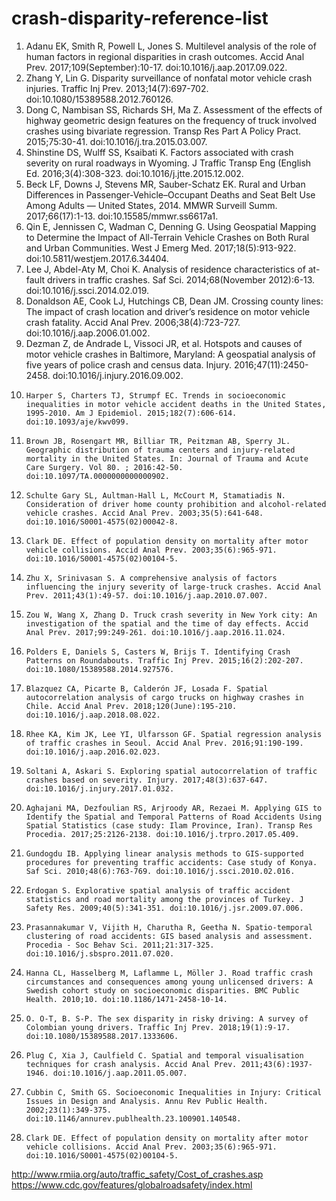 # crash-disparity-reference-list
1. 	Adanu EK, Smith R, Powell L, Jones S. Multilevel analysis of the role of human factors in regional disparities in crash outcomes. Accid Anal Prev. 2017;109(September):10-17. doi:10.1016/j.aap.2017.09.022.
2. 	Zhang Y, Lin G. Disparity surveillance of nonfatal motor vehicle crash injuries. Traffic Inj Prev. 2013;14(7):697-702. doi:10.1080/15389588.2012.760126.
3. 	Dong C, Nambisan SS, Richards SH, Ma Z. Assessment of the effects of highway geometric design features on the frequency of truck involved crashes using bivariate regression. Transp Res Part A Policy Pract. 2015;75:30-41. doi:10.1016/j.tra.2015.03.007.
4. 	Shinstine DS, Wulff SS, Ksaibati K. Factors associated with crash severity on rural roadways in Wyoming. J Traffic Transp Eng (English Ed. 2016;3(4):308-323. doi:10.1016/j.jtte.2015.12.002.
5. 	Beck LF, Downs J, Stevens MR, Sauber-Schatz EK. Rural and Urban Differences in Passenger-Vehicle–Occupant Deaths and Seat Belt Use Among Adults — United States, 2014. MMWR Surveill Summ. 2017;66(17):1-13. doi:10.15585/mmwr.ss6617a1.
6. 	Qin E, Jennissen C, Wadman C, Denning G. Using Geospatial Mapping to Determine the Impact of All-Terrain Vehicle Crashes on Both Rural and Urban Communities. West J Emerg Med. 2017;18(5):913-922. doi:10.5811/westjem.2017.6.34404.
7. 	Lee J, Abdel-Aty M, Choi K. Analysis of residence characteristics of at-fault drivers in traffic crashes. Saf Sci. 2014;68(November 2012):6-13. doi:10.1016/j.ssci.2014.02.019.
8. 	Donaldson AE, Cook LJ, Hutchings CB, Dean JM. Crossing county lines: The impact of crash location and driver’s residence on motor vehicle crash fatality. Accid Anal Prev. 2006;38(4):723-727. doi:10.1016/j.aap.2006.01.002.
9. 	Dezman Z, de Andrade L, Vissoci JR, et al. Hotspots and causes of motor vehicle crashes in Baltimore, Maryland: A geospatial analysis of five years of police crash and census data. Injury. 2016;47(11):2450-2458. doi:10.1016/j.injury.2016.09.002.
10. 	Harper S, Charters TJ, Strumpf EC. Trends in socioeconomic inequalities in motor vehicle accident deaths in the United States, 1995-2010. Am J Epidemiol. 2015;182(7):606-614. doi:10.1093/aje/kwv099.
11. 	Brown JB, Rosengart MR, Billiar TR, Peitzman AB, Sperry JL. Geographic distribution of trauma centers and injury-related mortality in the United States. In: Journal of Trauma and Acute Care Surgery. Vol 80. ; 2016:42-50. doi:10.1097/TA.0000000000000902.
12. 	Schulte Gary SL, Aultman-Hall L, McCourt M, Stamatiadis N. Consideration of driver home county prohibition and alcohol-related vehicle crashes. Accid Anal Prev. 2003;35(5):641-648. doi:10.1016/S0001-4575(02)00042-8.
13. 	Clark DE. Effect of population density on mortality after motor vehicle collisions. Accid Anal Prev. 2003;35(6):965-971. doi:10.1016/S0001-4575(02)00104-5.
14. 	Zhu X, Srinivasan S. A comprehensive analysis of factors influencing the injury severity of large-truck crashes. Accid Anal Prev. 2011;43(1):49-57. doi:10.1016/j.aap.2010.07.007.
15. 	Zou W, Wang X, Zhang D. Truck crash severity in New York city: An investigation of the spatial and the time of day effects. Accid Anal Prev. 2017;99:249-261. doi:10.1016/j.aap.2016.11.024.
16. 	Polders E, Daniels S, Casters W, Brijs T. Identifying Crash Patterns on Roundabouts. Traffic Inj Prev. 2015;16(2):202-207. doi:10.1080/15389588.2014.927576.
17. 	Blazquez CA, Picarte B, Calderón JF, Losada F. Spatial autocorrelation analysis of cargo trucks on highway crashes in Chile. Accid Anal Prev. 2018;120(June):195-210. doi:10.1016/j.aap.2018.08.022.
18. 	Rhee KA, Kim JK, Lee YI, Ulfarsson GF. Spatial regression analysis of traffic crashes in Seoul. Accid Anal Prev. 2016;91:190-199. doi:10.1016/j.aap.2016.02.023.
19. 	Soltani A, Askari S. Exploring spatial autocorrelation of traffic crashes based on severity. Injury. 2017;48(3):637-647. doi:10.1016/j.injury.2017.01.032.
20. 	Aghajani MA, Dezfoulian RS, Arjroody AR, Rezaei M. Applying GIS to Identify the Spatial and Temporal Patterns of Road Accidents Using Spatial Statistics (case study: Ilam Province, Iran). Transp Res Procedia. 2017;25:2126-2138. doi:10.1016/j.trpro.2017.05.409.
21. 	Gundogdu IB. Applying linear analysis methods to GIS-supported procedures for preventing traffic accidents: Case study of Konya. Saf Sci. 2010;48(6):763-769. doi:10.1016/j.ssci.2010.02.016.
22. 	Erdogan S. Explorative spatial analysis of traffic accident statistics and road mortality among the provinces of Turkey. J Safety Res. 2009;40(5):341-351. doi:10.1016/j.jsr.2009.07.006.
23. 	Prasannakumar V, Vijith H, Charutha R, Geetha N. Spatio-temporal clustering of road accidents: GIS based analysis and assessment. Procedia - Soc Behav Sci. 2011;21:317-325. doi:10.1016/j.sbspro.2011.07.020.
24. 	Hanna CL, Hasselberg M, Laflamme L, Möller J. Road traffic crash circumstances and consequences among young unlicensed drivers: A Swedish cohort study on socioeconomic disparities. BMC Public Health. 2010;10. doi:10.1186/1471-2458-10-14.
25. 	O. O-T, B. S-P. The sex disparity in risky driving: A survey of Colombian young drivers. Traffic Inj Prev. 2018;19(1):9-17. doi:10.1080/15389588.2017.1333606.
26. 	Plug C, Xia J, Caulfield C. Spatial and temporal visualisation techniques for crash analysis. Accid Anal Prev. 2011;43(6):1937-1946. doi:10.1016/j.aap.2011.05.007.
27. 	Cubbin C, Smith GS. Socioeconomic Inequalities in Injury: Critical Issues in Design and Analysis. Annu Rev Public Health. 2002;23(1):349-375. doi:10.1146/annurev.publhealth.23.100901.140548.
28. 	Clark DE. Effect of population density on mortality after motor vehicle collisions. Accid Anal Prev. 2003;35(6):965-971. doi:10.1016/S0001-4575(02)00104-5.
http://www.rmiia.org/auto/traffic_safety/Cost_of_crashes.asp
https://www.cdc.gov/features/globalroadsafety/index.html
